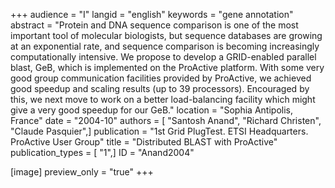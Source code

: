 +++
audience = "I"
langid = "english"
keywords = "gene annotation"
abstract = "Protein and DNA sequence comparison is one of the most important tool of molecular biologists, but sequence databases are growing at an exponential rate, and sequence comparison is becoming increasingly computationally intensive. We propose to develop a GRID-enabled parallel blast, GeB, which is implemented on the ProActive platform. With some very good group communication facilities provided by ProActive, we achieved good speedup and scaling results (up to 39 processors). Encouraged by this, we next move to work on a better load-balancing facility which might give a very good speedup for our GeB."
location = "Sophia Antipolis, France"
date = "2004-10"
authors = [ "Santosh Anand", "Richard Christen", "Claude Pasquier",]
publication = "1st Grid PlugTest. ETSI Headquarters. ProActive User Group"
title = "Distributed BLAST with ProActive"
publication_types = [ "1",]
ID = "Anand2004"

[image]
preview_only = "true"
+++
